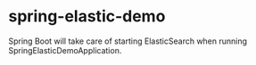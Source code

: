 # spring-elastic-demo
Spring Boot will take care of starting ElasticSearch when running SpringElasticDemoApplication.
